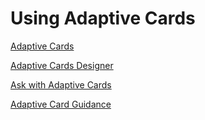 # Using Adaptive Cards

[Adaptive Cards](https://adaptivecards.microsoft.com/)

[Adaptive Cards Designer](https://adaptivecards.microsoft.com/designer)

[Ask with Adaptive Cards](https://learn.microsoft.com/en-us/microsoft-copilot-studio/authoring-ask-with-adaptive-card)

[Adaptive Card Guidance](https://learn.microsoft.com/en-us/microsoft-copilot-studio/guidance/adaptive-cards-overview)
